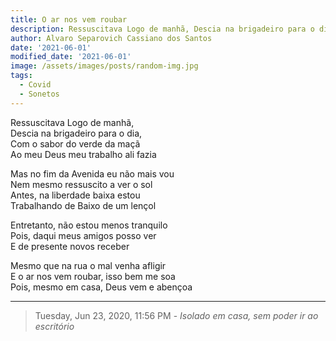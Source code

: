 ```yaml
---
title: O ar nos vem roubar
description: Ressuscitava Logo de manhã, Descia na brigadeiro para o dia...
author: Alvaro Separovich Cassiano dos Santos
date: '2021-06-01'
modified_date: '2021-06-01'
image: /assets/images/posts/random-img.jpg
tags:
  - Covid
  - Sonetos
---
```

Ressuscitava Logo de manhã,   
Descia na brigadeiro para o dia,   
Com o sabor do verde da maçã   
Ao meu Deus meu trabalho ali fazia   
   
Mas no fim da Avenida eu não mais vou   
Nem mesmo ressuscito a ver o sol   
Antes, na liberdade baixa estou   
Trabalhando de Baixo de um lençol   
   
Entretanto, não estou menos tranquilo   
Pois, daqui meus amigos posso ver   
E de presente novos receber   
   
Mesmo que na rua o mal venha afligir   
E o ar nos vem roubar, isso bem me soa   
Pois, mesmo em casa, Deus vem e abençoa    

______

> Tuesday, Jun 23, 2020, 11:56 PM - *Isolado em casa, sem poder ir ao escritório*   
